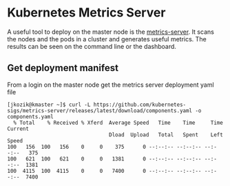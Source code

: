 # Kubernetes Metrics Server

A useful tool to deploy on the master node is the [metrics-server](https://github.com/kubernetes-sigs/metrics-server). It scans the nodes and the pods in a cluster and generates useful metrics.  The results can be seen on the command line or the dashboard.
## Get deployment manifest
From a login on the master node get the metrics server deployment yaml file 
```
[jkozik@kmaster ~]$ curl -L https://github.com/kubernetes-sigs/metrics-server/releases/latest/download/components.yaml -o components.yaml
  % Total    % Received % Xferd  Average Speed   Time    Time     Time  Current
                                 Dload  Upload   Total   Spent    Left  Speed
100   156  100   156    0     0    375      0 --:--:-- --:--:-- --:--:--   375
100   621  100   621    0     0   1381      0 --:--:-- --:--:-- --:--:--  1381
100  4115  100  4115    0     0   7400      0 --:--:-- --:--:-- --:--:--  7400
